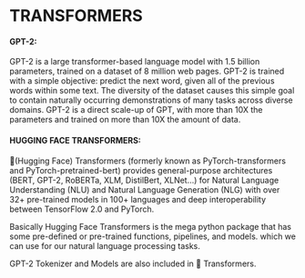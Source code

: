 # TRANSFORMERS

#### GPT-2:
GPT-2 is a large transformer-based language model with 1.5 billion parameters, trained on a dataset of 8 million web pages. GPT-2 is trained with a simple objective: predict the next word, given all of the previous words within some text. The diversity of the dataset causes this simple goal to contain naturally occurring demonstrations of many tasks across diverse domains. GPT-2 is a direct scale-up of GPT, with more than 10X the parameters and trained on more than 10X the amount of data.

#### HUGGING FACE TRANSFORMERS:
🤗(Hugging Face) Transformers (formerly known as PyTorch-transformers and PyTorch-pretrained-bert) provides general-purpose architectures (BERT, GPT-2, RoBERTa, XLM, DistilBert, XLNet…) for Natural Language Understanding (NLU) and Natural Language Generation (NLG) with over 32+ pre-trained models in 100+ languages and deep interoperability between TensorFlow 2.0 and PyTorch.

Basically Hugging Face Transformers is the mega python package that has some pre-defined or pre-trained functions, pipelines, and models. which we can use for our natural language processing tasks.

GPT-2 Tokenizer and Models are also included in 🤗 Transformers.

